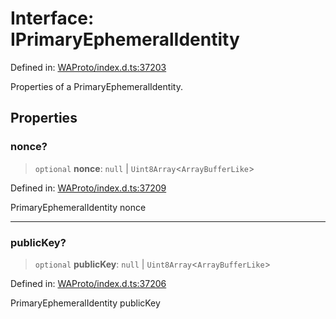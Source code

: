 # Interface: IPrimaryEphemeralIdentity

Defined in: [WAProto/index.d.ts:37203](https://github.com/Fokusdotid/Baileys/blob/e5a24e138f3b69cf124e0406999e537d5c9a6c18/WAProto/index.d.ts#L37203)

Properties of a PrimaryEphemeralIdentity.

## Properties

### nonce?

> `optional` **nonce**: `null` \| `Uint8Array`\<`ArrayBufferLike`\>

Defined in: [WAProto/index.d.ts:37209](https://github.com/Fokusdotid/Baileys/blob/e5a24e138f3b69cf124e0406999e537d5c9a6c18/WAProto/index.d.ts#L37209)

PrimaryEphemeralIdentity nonce

***

### publicKey?

> `optional` **publicKey**: `null` \| `Uint8Array`\<`ArrayBufferLike`\>

Defined in: [WAProto/index.d.ts:37206](https://github.com/Fokusdotid/Baileys/blob/e5a24e138f3b69cf124e0406999e537d5c9a6c18/WAProto/index.d.ts#L37206)

PrimaryEphemeralIdentity publicKey
